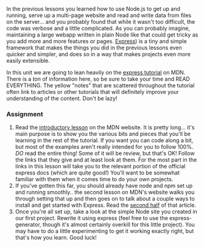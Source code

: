 In the previous lessons you learned how to use Node.js to get up and running, serve up a multi-page website and read and write data from files on the server... and you probably found that while it wasn't too difficult, the code was verbose and a little complicated.  As you can probably imagine, maintaining a large webapp written in plain Node like that could get tricky as you add more and more features or pages. [Express](https://expressjs.com/)) is a tiny and simple framework that makes the things you did in the previous lessons even quicker and simpler, and does so in a way that makes projects even more easily extensible.

In this unit we are going to lean heavily on the [express tutorial](https://developer.mozilla.org/en-US/docs/Learn/Server-side/Express_Nodejs) on MDN.  There is a *ton* of information here, so be sure to take your time and READ EVERYTHING.  The yellow "notes" that are scattered throughout the tutorial often link to articles or other tutorials that will definitely improve your understanding of the content. Don't be lazy!

### Assignment

<div class="lesson-content__panel" markdown="1">

1. Read the [introductory lesson](https://developer.mozilla.org/en-US/docs/Learn/Server-side/Express_Nodejs/Introduction) on the MDN website.  It is pretty long... it's main purpose is to show you the various bits and pieces that you'll be learning in the rest of the tutorial.  If you want you can code along a bit, but most of the examples aren't really intended for you to follow 100%.
*DO* read the entire thing!  Some of it will be review, but that's OK! Follow the links that they give and at least look at them.  For the most part in the links in this lesson will take you to the relevant portion of the official express docs (which are quite good!) You'll want to be somewhat familiar with them when it comes time to do your own projects.
2. If you've gotten this far, you should already have node and npm set up and running smoothly.. the second lesson on MDN's website walks you through setting that up and then goes on to talk about a couple ways to install and get started with Express.  Read the [second half](https://developer.mozilla.org/en-US/docs/Learn/Server-side/Express_Nodejs/development_environment) of that article.
3. Once you're all set up, take a look at the simple Node site you created in our first project. Rewrite it using express (feel free to use the express-generator, though it's almost certainly overkill for this little project).  You may have to do a little experimenting to get it working exactly right, but that's how you learn.  Good luck!
</div>
